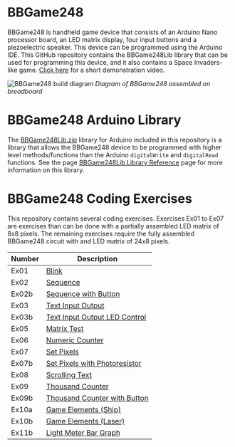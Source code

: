 # BBGame248

BBGame248 is handheld game device that consists of an Arduino Nano processor board, an LED matrix display, four input buttons and a piezoelectric speaker. This device can be programmed using the Arduino IDE. This GitHub repository contains the BBGame248Lib library that can be used for programming this device, and it also contains a Space Invaders-like game. [Click here](https://vimeo.com/450081187) for a short demonstration video. 

![BBGame248 build diagram](https://github.com/mauriciosprojects/BBGame248/blob/master/Build/BBGame248.png?raw=true)
*Diagram of BBGame248 assembled on breadboard*

# BBGame248 Arduino Library

The [BBGame248Lib.zip](https://github.com/mauriciosprojects/BBGame248/blob/master/Lib/BBGame248Lib.zip?raw=true) library for Arduino included in this repository is a library that allows the BBGame248 device to be programmed with higher level methods/functions than the Arduino `digitalWrite` and `digitalRead` functions. See the page [BBGame248Lib Library Reference](https://github.com/mauriciosprojects/BBGame248/wiki/BBGame248Lib-Library-Reference) page for more information on this library. 

# BBGame248 Coding Exercises

This repository contains several coding exercises. Exercises Ex01 to Ex07 are exercises than can be done with a partially assembled LED matrix of 8x8 pixels. The remaining exercises require the fully assembled BBGame248 circuit with and LED matrix of 24x8 pixels.

| Number | Description |
| --- | --- |
|Ex01  	|[Blink](https://github.com/mauriciosprojects/BBGame248/blob/master/Exercises/Ex01_Blink/Ex01_Blink.ino) |
|Ex02  	|[Sequence](https://github.com/mauriciosprojects/BBGame248/blob/master/Exercises/Ex02_Sequence/Ex02_Sequence.ino) |
|Ex02b 	|[Sequence with Button](https://github.com/mauriciosprojects/BBGame248/blob/master/Exercises/Ex02b_Sequence_with_Button/Ex02b_Sequence_with_Button.ino) |
|Ex03  	|[Text Input Output](https://github.com/mauriciosprojects/BBGame248/blob/master/Exercises/Ex03_Text_Input_Output/Ex03_Text_Input_Output.ino) |
|Ex03b 	|[Text Input Output LED Control](https://github.com/mauriciosprojects/BBGame248/blob/master/Exercises/Ex03b_Text_Input_Output_LED_Control/Ex03b_Text_Input_Output_LED_Control.ino) |
|Ex05  	|[Matrix Test](https://github.com/mauriciosprojects/BBGame248/blob/master/Exercises/Ex05_Matrix_Test/Ex05_Matrix_Test.ino) |
|Ex06  	|[Numeric Counter](https://github.com/mauriciosprojects/BBGame248/blob/master/Exercises/Ex06_Numeric_Counter/Ex06_Numeric_Counter.ino) |
|Ex07  	|[Set Pixels](https://github.com/mauriciosprojects/BBGame248/blob/master/Exercises/Ex07_Set_Pixels/Ex07_Set_Pixels.ino) |
|Ex07b 	|[Set Pixels with Photoresistor](https://github.com/mauriciosprojects/BBGame248/blob/master/Exercises/Ex07b_Set_Pixels_with_Photoresistor/Ex07b_Set_Pixels_with_Photoresistor.ino) |
|Ex08  	|[Scrolling Text](https://github.com/mauriciosprojects/BBGame248/blob/master/Exercises/Ex08_Scrolling_Text/Ex08_Scrolling_Text.ino) |
|Ex09  	|[Thousand Counter](https://github.com/mauriciosprojects/BBGame248/blob/master/Exercises/Ex09_Thousand_Counter/Ex09_Thousand_Counter.ino) |
|Ex09b 	|[Thousand Counter with Button](https://github.com/mauriciosprojects/BBGame248/blob/master/Exercises/Ex09b_Thousand_Counter_with_Button/Ex09b_Thousand_Counter_with_Button.ino) |
|Ex10a 	|[Game Elements (Ship)](https://github.com/mauriciosprojects/BBGame248/blob/master/Exercises/Ex10a_Game_Elements/Ex10a_Game_Elements.ino) |
|Ex10b 	|[Game Elements (Laser)](https://github.com/mauriciosprojects/BBGame248/blob/master/Exercises/Ex10b_Game_Elements/Ex10b_Game_Elements.ino) |
|Ex11b 	|[Light Meter Bar Graph](https://github.com/mauriciosprojects/BBGame248/blob/master/Exercises/Ex11b_Light_Meter_Bar_Graph/Ex11b_Light_Meter_Bar_Graph.ino) |
